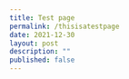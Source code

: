 ```yaml
---
title: Test page
permalink: /thisisatestpage
date: 2021-12-30
layout: post
description: ""
published: false
---
```

